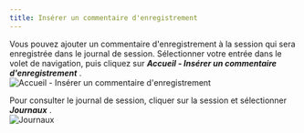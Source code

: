 ```yaml
---
title: Insérer un commentaire d'enregistrement
---
```


Vous pouvez ajouter un commentaire d'enregistrement à la session qui sera enregistrée dans le journal de session. Sélectionner votre entrée dans le volet de navigation, puis cliquez sur ***Accueil - Insérer un commentaire d'enregistrement*** .  
![Accueil - Insérer un commentaire d'enregistrement](https://webdevolutions.azureedge.net/docs/fr/rdm/mac/clip4046.png) 

Pour consulter le journal de session, cliquer sur la session et sélectionner ***Journaux*** .  
![Journaux](https://webdevolutions.azureedge.net/docs/fr/rdm/mac/clip0284.png) 

